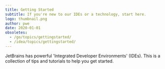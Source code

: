 ```yaml
---
title: Getting Started
subtitle: If you're new to our IDEs or a technology, start here.
logo: thumbnail.png
author: pwe
date: 2020-01-01
obsoletes:
  - /go/topics/gettingstarted/
  - /idea/topics/gettingstarted/
---
```


JetBrains has powerful 'Integrated Developer Environments' (IDEs). This is a collection of tips and tutorials to help you get started.
